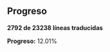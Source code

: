 ## Progreso
<!-- PROGRESO_TRADUCCION_START -->
**2792 de 23238 líneas traducidas**

**Progreso:** 12.01%
<!-- PROGRESO_TRADUCCION_END -->